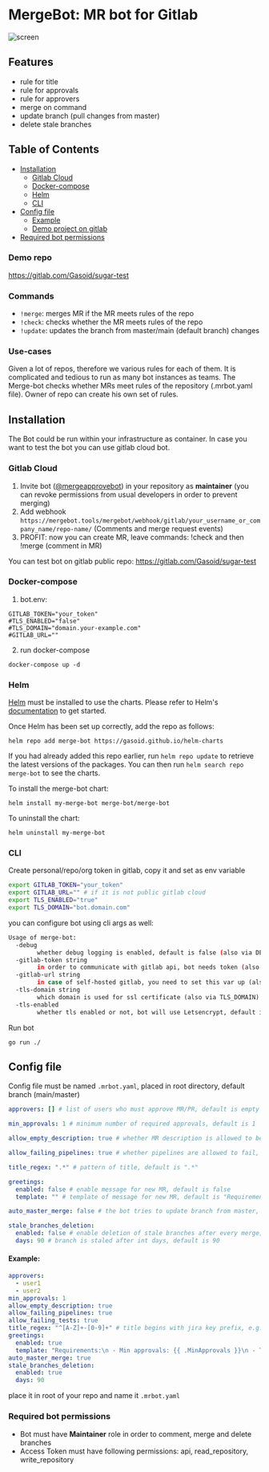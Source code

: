 # MergeBot: MR bot for Gitlab

![screen](screen.webp)

## Features
- rule for title
- rule for approvals
- rule for approvers
- merge on command
- update branch (pull changes from master)
- delete stale branches


## Table of Contents

- [Installation](#installation)
  - [Gitlab Cloud](#gitlab-cloud)
  - [Docker-compose](#Docker-compose)
  - [Helm](#helm)
  - [CLI](#cli)
- [Config file](#config-file)
  - [Example](#example)
  - [Demo project on gitlab](https://gitlab.com/Gasoid/sugar-test)
- [Required bot permissions](#required-bot-permissions)

### Demo repo

https://gitlab.com/Gasoid/sugar-test

### Commands
- `!merge`: merges MR if the MR meets rules of the repo
- `!check`: checks whether the MR meets rules of the repo
- `!update`: updates the branch from master/main (default branch) changes

### Use-cases
Given a lot of repos,  therefore we various rules for each of them. It is complicated and tedious to run as many bot instances as teams.
The Merge-bot checks whether MRs meet rules of the repository (.mrbot.yaml file). Owner of repo can create his own set of rules.

## Installation
The Bot could be run within your infrastructure as container.
In case you want to test the bot you can use gitlab cloud bot.


### Gitlab Cloud
1. Invite bot ([@mergeapprovebot](https://gitlab.com/mergeapprovebot)) in your repository as **maintainer** (you can revoke permissions from usual developers in order to prevent merging)
2. Add webhook `https://mergebot.tools/mergebot/webhook/gitlab/your_username_or_company_name/repo-name/` (Comments and merge request events)
3. PROFIT: now you can create MR, leave commands: !check and then !merge (comment in MR)

You can test bot on gitlab public repo: https://gitlab.com/Gasoid/sugar-test

### Docker-compose

1. bot.env:
```
GITLAB_TOKEN="your_token"
#TLS_ENABLED="false"
#TLS_DOMAIN="domain.your-example.com"
#GITLAB_URL=""
```

2. run docker-compose
```
docker-compose up -d
```


### Helm

[Helm](https://helm.sh) must be installed to use the charts.  Please refer to
Helm's [documentation](https://helm.sh/docs) to get started.

Once Helm has been set up correctly, add the repo as follows:

    helm repo add merge-bot https://gasoid.github.io/helm-charts

If you had already added this repo earlier, run `helm repo update` to retrieve
the latest versions of the packages.  You can then run `helm search repo merge-bot` to see the charts.

To install the merge-bot chart:

    helm install my-merge-bot merge-bot/merge-bot

To uninstall the chart:

    helm uninstall my-merge-bot

### CLI

Create personal/repo/org token in gitlab, copy it and set as env variable
```bash
export GITLAB_TOKEN="your_token"
export GITLAB_URL="" # if it is not public gitlab cloud
export TLS_ENABLED="true"
export TLS_DOMAIN="bot.domain.com"
```

you can configure bot using cli args as well:
```bash
Usage of merge-bot:
  -debug
    	whether debug logging is enabled, default is false (also via DEBUG)
  -gitlab-token string
    	in order to communicate with gitlab api, bot needs token (also via GITLAB_TOKEN)
  -gitlab-url string
    	in case of self-hosted gitlab, you need to set this var up (also via GITLAB_URL)
  -tls-domain string
    	which domain is used for ssl certificate (also via TLS_DOMAIN)
  -tls-enabled
    	whether tls enabled or not, bot will use Letsencrypt, default is false (also via TLS_ENABLED)
```

Run bot
```
go run ./
```


## Config file

Config file must be named `.mrbot.yaml`, placed in root directory, default branch (main/master)

```yaml
approvers: [] # list of users who must approve MR/PR, default is empty ([])

min_approvals: 1 # minimum number of required approvals, default is 1

allow_empty_description: true # whether MR description is allowed to be empty or not, default is true

allow_failing_pipelines: true # whether pipelines are allowed to fail, default is true

title_regex: ".*" # pattern of title, default is ".*"

greetings:
  enabled: false # enable message for new MR, default is false
  template: "" # template of message for new MR, default is "Requirements:\n - Min approvals: {{ .MinApprovals }}\n - Title regex: {{ .TitleRegex }}\n\nOnce you've done, send **!merge** command and i will merge it!"

auto_master_merge: false # the bot tries to update branch from master, default is false

stale_branches_deletion:
  enabled: false # enable deletion of stale branches after every merge, default is false
  days: 90 # branch is staled after int days, default is 90
```

#### Example:

```yaml
approvers:
  - user1
  - user2
min_approvals: 1
allow_empty_description: true
allow_failing_pipelines: true
allow_failing_tests: true
title_regex: "^[A-Z]+-[0-9]+" # title begins with jira key prefix, e.g. SCO-123 My cool Title
greetings:
  enabled: true
  template: "Requirements:\n - Min approvals: {{ .MinApprovals }}\n - Title regex: {{ .TitleRegex }}\n\nOnce you've done, send **!merge** command and i will merge it!"
auto_master_merge: true
stale_branches_deletion:
  enabled: true
  days: 90
```

place it in root of your repo and name it `.mrbot.yaml`

### Required bot permissions
- Bot must have __Maintainer__ role in order to comment, merge and delete branches
- Access Token must have following permissions: api, read_repository, write_repository
